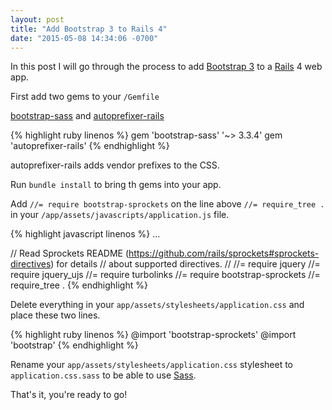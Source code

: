 ```yaml
---
layout: post
title: "Add Bootstrap 3 to Rails 4"
date: "2015-05-08 14:34:06 -0700"
---
```


In this post I will go through the process to add
 [Bootstrap 3](http://getbootstrap.com/)
to a [Rails](http://rubyonrails.org/) 4 web app.

First add two gems to your `/Gemfile`

[bootstrap-sass](https://github.com/twbs/bootstrap-sass) and
[autoprefixer-rails](https://github.com/ai/autoprefixer-rails)

{% highlight ruby linenos %}
gem 'bootstrap-sass' '~> 3.3.4'
gem 'autoprefixer-rails'
{% endhighlight %}

autoprefixer-rails adds vendor prefixes to the CSS.

Run `bundle install` to bring th gems into your app.

Add `//= require bootstrap-sprockets` on the line above
 `//= require_tree .` in your `/app/assets/javascripts/application.js` file.

{% highlight javascript linenos %}
...

// Read Sprockets README (https://github.com/rails/sprockets#sprockets-directives) for details
// about supported directives.
//
//= require jquery
//= require jquery_ujs
//= require turbolinks
//= require bootstrap-sprockets
//= require_tree .
{% endhighlight %}

Delete everything in your `app/assets/stylesheets/application.css` and place
 these two lines.

{% highlight ruby linenos %}
@import 'bootstrap-sprockets'
@import 'bootstrap'
{% endhighlight %}

Rename your `app/assets/stylesheets/application.css` stylesheet to
`application.css.sass` to be able to use [Sass](http://sass-lang.com/).

That's it, you're ready to go!
